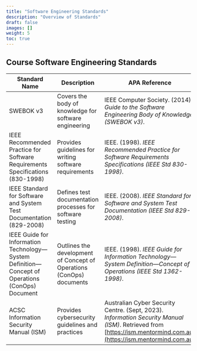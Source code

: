 ```yaml
---
title: "Software Engineering Standards"
description: "Overview of Standards"
draft: false
images: []
weight: 5
toc: true
---
```

## Course Software Engineering Standards
| Standard Name                                                        | Description                                              | APA Reference                                                 | Link                          |
|---------------------------------------------------------------------|----------------------------------------------------------|---------------------------------------------------------------|-------------------------------|
| SWEBOK v3                                                          | Covers the body of knowledge for software engineering    | IEEE Computer Society. (2014). *Guide to the Software Engineering Body of Knowledge (SWEBOK v3)*. | [PDF](/workbooks/standards/swebok-v3.pdf) |
| IEEE Recommended Practice for Software Requirements Specifications (830-1998) | Provides guidelines for writing software requirements    | IEEE. (1998). *IEEE Recommended Practice for Software Requirements Specifications (IEEE Std 830-1998)*. | [PDF](/workbooks/standards/srs-830-1998.pdf) |
| IEEE Standard for Software and System Test Documentation (829-2008) | Defines test documentation processes for software testing | IEEE. (2008). *IEEE Standard for Software and System Test Documentation (IEEE Std 829-2008)*. | [PDF](/workbooks/standards/829-2008.pdf) |
| IEEE Guide for Information Technology—System Definition—Concept of Operations (ConOps) Document | Outlines the development of Concept of Operations (ConOps) documents | IEEE. (1998). *IEEE Guide for Information Technology—System Definition—Concept of Operations (IEEE Std 1362-1998)*. | [PDF](/workbooks/standards/con-ops-EYE8lG-1362-1998.pdf) |
| ACSC Information Security Manual (ISM)                            | Provides cybersecurity guidelines and practices           | Australian Cyber Security Centre. (Sept, 2023). *Information Security Manual (ISM)*. Retrieved from [https://ism.mentormind.com.au](https://ism.mentormind.com.au) | [Website](https://ism.mentormind.com.au) |
